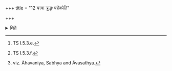 +++
title = "12 यत्त्वा क्रुद्धः परोवपेति"

+++

<details><summary>थिते</summary>

12. With yat tvā kr̥ddhaḥ[^1] ... (he places) the Dakṣiṇa-fire; with yat te manyuparoptasya[^2]... (he establishes) the other fires.[^3]   


[^1]: TS I.5.3.e.  

[^2]: TS I.5.3.f.  

[^3]: viz. Āhavanīya, Sabhya and Āvasathya.
</details>
